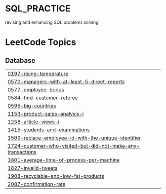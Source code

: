 # SQL_PRACTICE
revising and enhancing SQL problems solving

<!---LeetCode Topics Start-->
# LeetCode Topics
## Database
|  |
| ------- |
| [0197-rising-temperature](https://github.com/Arvi7048/SQL_PRACTICE/tree/master/0197-rising-temperature) |
| [0570-managers-with-at-least-5-direct-reports](https://github.com/Arvi7048/SQL_PRACTICE/tree/master/0570-managers-with-at-least-5-direct-reports) |
| [0577-employee-bonus](https://github.com/Arvi7048/SQL_PRACTICE/tree/master/0577-employee-bonus) |
| [0584-find-customer-referee](https://github.com/Arvi7048/SQL_PRACTICE/tree/master/0584-find-customer-referee) |
| [0595-big-countries](https://github.com/Arvi7048/SQL_PRACTICE/tree/master/0595-big-countries) |
| [1153-product-sales-analysis-i](https://github.com/Arvi7048/SQL_PRACTICE/tree/master/1153-product-sales-analysis-i) |
| [1258-article-views-i](https://github.com/Arvi7048/SQL_PRACTICE/tree/master/1258-article-views-i) |
| [1415-students-and-examinations](https://github.com/Arvi7048/SQL_PRACTICE/tree/master/1415-students-and-examinations) |
| [1509-replace-employee-id-with-the-unique-identifier](https://github.com/Arvi7048/SQL_PRACTICE/tree/master/1509-replace-employee-id-with-the-unique-identifier) |
| [1724-customer-who-visited-but-did-not-make-any-transactions](https://github.com/Arvi7048/SQL_PRACTICE/tree/master/1724-customer-who-visited-but-did-not-make-any-transactions) |
| [1801-average-time-of-process-per-machine](https://github.com/Arvi7048/SQL_PRACTICE/tree/master/1801-average-time-of-process-per-machine) |
| [1827-invalid-tweets](https://github.com/Arvi7048/SQL_PRACTICE/tree/master/1827-invalid-tweets) |
| [1908-recyclable-and-low-fat-products](https://github.com/Arvi7048/SQL_PRACTICE/tree/master/1908-recyclable-and-low-fat-products) |
| [2087-confirmation-rate](https://github.com/Arvi7048/SQL_PRACTICE/tree/master/2087-confirmation-rate) |
<!---LeetCode Topics End-->